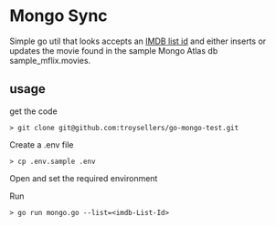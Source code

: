 # Mongo Sync

Simple go util that looks accepts an [IMDB list id](https://imdb-api.com/api/#IMDbList-header) and either inserts or updates the movie found in the sample Mongo Atlas db sample_mflix.movies. 

## usage 

get the code
```
> git clone git@github.com:troysellers/go-mongo-test.git
```

Create a .env file 
```
> cp .env.sample .env
```

Open and set the required environment

Run
```
> go run mongo.go --list=<imdb-List-Id>
```

